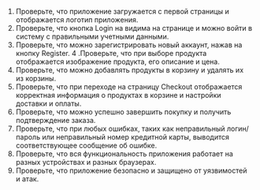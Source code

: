 1. Проверьте, что приложение загружается с первой страницы и отображается логотип приложения.
2. Проверьте, что кнопка Login на видима на странице и можно войти в систему с правильными учетными данными.
3. Проверьте, что можно зарегистрировать новый аккаунт, нажав на кнопку Register.
4 .Проверьте, что при выборе продукта отображается изображение продукта, его описание и цена.
5. Проверьте, что можно добавлять продукты в корзину и удалять их из корзины.
6. Проверьте, что при переходе на страницу Checkout отображается корректная информация о продуктах в корзине и настройки доставки и оплаты.
7. Проверьте, что можно успешно завершить покупку и получить подтверждение заказа.
8. Проверьте, что при любых ошибках, таких как неправильный логин/пароль или неправильный номер кредитной карты, выводится соответствующее сообщение об ошибке.
9. Проверьте, что вся функциональность приложения работает на разных устройствах и разных браузерах.
10. Проверьте, что приложение безопасно и защищено от уязвимостей и атак.
